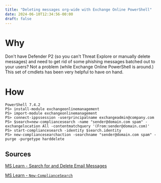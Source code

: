 ```yaml
---
title: "Deleting messages org-wide with Exchange Online PowerShell"
date: 2024-06-10T12:34:56-00:00
draft: false
---
```


# Why

Don't have Defender P2 (so you can't Threat Explore or manually delete messages) and need to get rid of some phishing messages batched out to your users? Not a problem (while Exchange Online PowerShell is around.)
This set of cmdlets has been very helpful to have on hand.

# How

```pwsh
PowerShell 7.4.2
PS> install-module exchangeonlinemanagement
PS> import-module exchangeonlinemanagement
PS> connect-ippssession -userprincipalname exchangeadmin@company.com
PS> $search=new-compliancesearch -name "sender@domain.com spam" -exchangelocation All -contentmatchquery '(From:sender@domain.com)'
PS> start-compliancesearch -identity $search.identity
PS> new-compliancesearchaction -searchname "sender@domain.com spam" -purge -purgetype harddelete
```

## Sources

[MS Learn - Search for and Delete Email Messages](https://learn.microsoft.com/en-us/purview/ediscovery-search-for-and-delete-email-messages)

[MS Learn - `New-ComplianceSearch`](https://learn.microsoft.com/en-us/powershell/module/exchange/new-compliancesearch?view=exchange-ps)